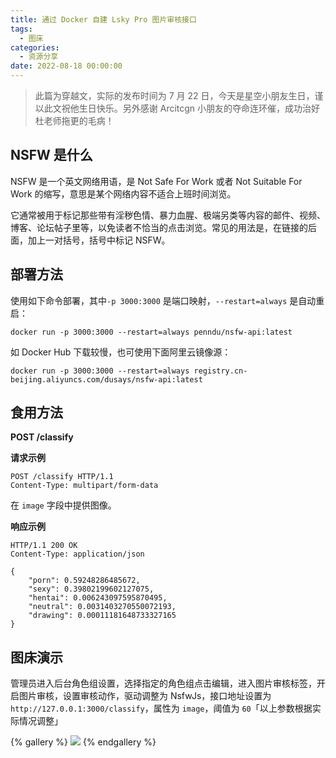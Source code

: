 ```yaml
---
title: 通过 Docker 自建 Lsky Pro 图片审核接口
tags:
  - 图床
categories:
  - 资源分享
date: 2022-08-18 00:00:00
---
```


> 此篇为穿越文，实际的发布时间为 7 月 22 日，今天是星空小朋友生日，谨以此文祝他生日快乐。另外感谢 Arcitcgn 小朋友的夺命连环催，成功治好杜老师拖更的毛病！

<!-- more -->

## NSFW 是什么

NSFW 是一个英文网络用语，是 Not Safe For Work 或者 Not Suitable For Work 的缩写，意思是某个网络内容不适合上班时间浏览。

它通常被用于标记那些带有淫秽色情、暴力血腥、极端另类等内容的邮件、视频、博客、论坛帖子里等，以免读者不恰当的点击浏览。常见的用法是，在链接的后面，加上一对括号，括号中标记 NSFW。

## 部署方法

使用如下命令部署，其中`-p 3000:3000` 是端口映射，`--restart=always` 是自动重启：

```
docker run -p 3000:3000 --restart=always penndu/nsfw-api:latest
```

如 Docker Hub 下载较慢，也可使用下面阿里云镜像源：

```
docker run -p 3000:3000 --restart=always registry.cn-beijing.aliyuncs.com/dusays/nsfw-api:latest
```

## 食用方法

**POST /classify**

**请求示例**

```
POST /classify HTTP/1.1
Content-Type: multipart/form-data
```

在 `image` 字段中提供图像。

**响应示例**

```
HTTP/1.1 200 OK
Content-Type: application/json
```

```
{
    "porn": 0.59248286485672,
    "sexy": 0.39802199602127075,
    "hentai": 0.006243097595870495,
    "neutral": 0.0031403270550072193,
    "drawing": 0.00011181648733327165
}
```

## 图床演示

管理员进入后台角色组设置，选择指定的角色组点击编辑，进入图片审核标签，开启图片审核，设置审核动作，驱动调整为 NsfwJs，接口地址设置为 `http://127.0.0.1:3000/classify`，属性为 `image`，阈值为 `60`「以上参数根据实际情况调整」

{% gallery %}
![](https://cdn.dusays.com/2022/08/495-1.jpg/1)
{% endgallery %}